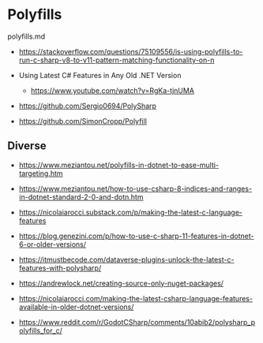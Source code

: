 # Polyfills

polyfills.md

*   https://stackoverflow.com/questions/75109556/is-using-polyfills-to-run-c-sharp-v8-to-v11-pattern-matching-functionality-on-n

*   Using Latest C# Features in Any Old .NET Version

    *   https://www.youtube.com/watch?v=RgKa-tjnUMA

*   https://github.com/Sergio0694/PolySharp

*   https://github.com/SimonCropp/Polyfill


## Diverse

*   https://www.meziantou.net/polyfills-in-dotnet-to-ease-multi-targeting.htm

*   https://www.meziantou.net/how-to-use-csharp-8-indices-and-ranges-in-dotnet-standard-2-0-and-dotn.htm

*   https://nicolaiarocci.substack.com/p/making-the-latest-c-language-features

*   https://blog.genezini.com/p/how-to-use-c-sharp-11-features-in-dotnet-6-or-older-versions/

*   https://itmustbecode.com/dataverse-plugins-unlock-the-latest-c-features-with-polysharp/

*   https://andrewlock.net/creating-source-only-nuget-packages/

*   https://nicolaiarocci.com/making-the-latest-csharp-language-features-available-in-older-dotnet-versions/

*   https://www.reddit.com/r/GodotCSharp/comments/10abib2/polysharp_polyfills_for_c/
